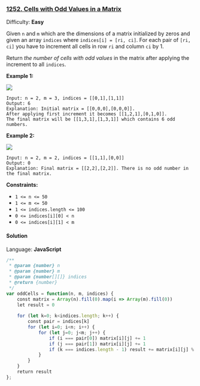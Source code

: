 ### [1252\. Cells with Odd Values in a Matrix](https://leetcode.com/problems/cells-with-odd-values-in-a-matrix/)

Difficulty: **Easy**


Given `n` and `m` which are the dimensions of a matrix initialized by zeros and given an array `indices` where `indices[i] = [ri, ci]`. For each pair of `[ri, ci]` you have to increment all cells in row `ri` and column `ci` by 1.

Return _the number of cells with odd values_ in the matrix after applying the increment to all `indices`.

**Example 1:**

![](https://assets.leetcode.com/uploads/2019/10/30/e1.png)

```
Input: n = 2, m = 3, indices = [[0,1],[1,1]]
Output: 6
Explanation: Initial matrix = [[0,0,0],[0,0,0]].
After applying first increment it becomes [[1,2,1],[0,1,0]].
The final matrix will be [[1,3,1],[1,3,1]] which contains 6 odd numbers.
```

**Example 2:**

![](https://assets.leetcode.com/uploads/2019/10/30/e2.png)

```
Input: n = 2, m = 2, indices = [[1,1],[0,0]]
Output: 0
Explanation: Final matrix = [[2,2],[2,2]]. There is no odd number in the final matrix.
```

**Constraints:**

*   `1 <= n <= 50`
*   `1 <= m <= 50`
*   `1 <= indices.length <= 100`
*   `0 <= indices[i][0] < n`
*   `0 <= indices[i][1] < m`


#### Solution

Language: **JavaScript**

```javascript
/**
 * @param {number} n
 * @param {number} m
 * @param {number[][]} indices
 * @return {number}
 */
var oddCells = function(n, m, indices) {
    const matrix = Array(n).fill(0).map(i => Array(m).fill(0))
    let result = 0
    
    for (let k=0; k<indices.length; k++) {
        const pair = indices[k]
        for (let i=0; i<n; i++) {
            for (let j=0; j<m; j++) {
                if (i === pair[0]) matrix[i][j] += 1
                if (j === pair[1]) matrix[i][j] += 1
                if (k === indices.length - 1) result += matrix[i][j] % 2
            }
        }
    }
    return result
};
```